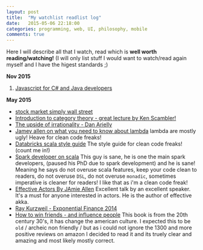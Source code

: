 ```yaml
---
layout: post
title:  "My watchlist readlist log"
date:   2015-05-06 22:18:00
categories: programming, web, UI, philosophy, mobile
comments: true
---
```

Here I will describe all that I watch, read which is **well worth reading/watching!**  (I will only list stuff I would want to watch/read again myself and I have the higest standards ;)

**Nov 2015**
1. [Javascript for C# and Java developers](http://www.infoq.com/presentations/javascript-c-sharp?utm_campaign=infoq_content&utm_source=infoq&utm_medium=feed&utm_term=global)

**May 2015**

* [stock market simply wall street](https://simplywall.st/snowflake/grid)
* [Introduction to category theory - great lecture by Ken Scambler!](https://www.youtube.com/watch?v=jDhMDgU7Koc)
* [The upside of irrationality - Dan Arielly](https://www.youtube.com/watch?v=QAS8w3YXxmk)
* [Jamey allen on what you need to know about lambda](http://www.slideshare.net/jaxLondonConference/what-you-need-to-know-about-lambdas-jamie-allen-typesafe)
lambda are mostly ugly! Heave for clean code freaks!
* [Databricks scala style guide](https://github.com/databricks/scala-style-guide)
The style guide for clean code freaks! (count me in!) 
* [Spark developer on scala](https://www.parleys.com/tutorial/apache-spark-large-community-project-scala)
This guy is sane, he is one the main spark developers, (paused his PhD due to spark development) and he is sane! Meaning he says do not overuse scala features, keep your code clean to readers, do not overuse `DSL`, do not overuse `monadic`, sometimes imperative is cleaner for readers! I like that as i'm a clean code freak!
* [Effective Actors By JAmie Allen](https://vimeo.com/65556264)
Excellent talk by an excellent speaker.  It's a must for anyone interested in actors.  He is the author of effective akka.
* [Ray Kurzweil - Exponential Finance 2014](https://youtu.be/vnyQWr8hk0A)
* [How to win friends - and influence people](http://www.amazon.com/How-Win-Friends-Influence-People/dp/0671027034/ref=pd_cp_b_1?ie=UTF8&refRID=0B57XGE9V3RNY2N40767)
This book is from the 20th century 30's, it has change the american culture.  I expected this to be `old` / archeic non friendly / but as i could not ignore the 1300 and more positive reviews on amazon I decided to read it and its truely clear and amazing and most likely mostly correct.


